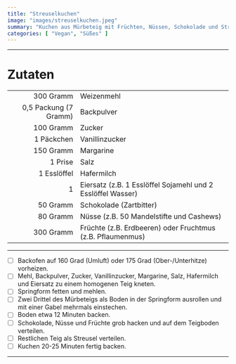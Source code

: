 ```yaml
---
title: "Streuselkuchen"
image: "images/streuselkuchen.jpeg"
summary: "Kuchen aus Mürbeteig mit Früchten, Nüssen, Schokolade und Streuseln"
categories: [ "Vegan", "Süßes" ]
---
```


---

# Zutaten

|                       |                                                             |
|----------------------:|:------------------------------------------------------------|
|             300 Gramm | Weizenmehl                                                  |
| 0,5 Packung (7 Gramm) | Backpulver                                                  |
|             100 Gramm | Zucker                                                      |
|            1 Päckchen | Vanillinzucker                                              |
|             150 Gramm | Margarine                                                   |
|               1 Prise | Salz                                                        |
|           1 Esslöffel | Hafermilch                                                  |
|                     1 | Eiersatz (z.B. 1 Esslöffel Sojamehl und 2 Esslöffel Wasser) |
|              50 Gramm | Schokolade (Zartbitter)                                     |
|              80 Gramm | Nüsse (z.B. 50 Mandelstifte und Cashews)                    |
|             300 Gramm | Früchte (z.B. Erdbeeren) oder Fruchtmus (z.B. Pflaumenmus)  |

---

- [ ] Backofen auf 160 Grad (Umluft) oder 175 Grad (Ober-/Unterhitze) vorheizen.
- [ ] Mehl, Backpulver, Zucker, Vanillinzucker, Margarine, Salz, Hafermilch und Eiersatz zu einem homogenen Teig kneten.
- [ ] Springform fetten und mehlen.
- [ ] Zwei Drittel des Mürbeteigs als Boden in der Springform ausrollen und mit einer Gabel mehrmals einstechen.
- [ ] Boden etwa 12 Minuten backen.
- [ ] Schokolade, Nüsse und Früchte grob hacken und auf dem Teigboden verteilen.
- [ ] Restlichen Teig als Streusel verteilen.
- [ ] Kuchen 20-25 Minuten fertig backen.

---
